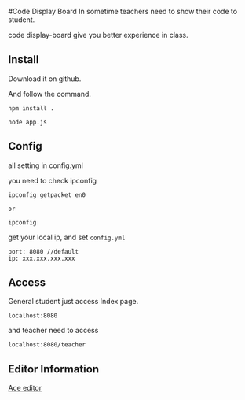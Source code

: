 #Code Display Board
In sometime teachers need to show their code to student.

code display-board give you better experience in class.

## Install

Download it on github.

And follow the command.

```
npm install .

node app.js
```

## Config
all setting in config.yml

you need to check ipconfig

```
ipconfig getpacket en0

or

ipconfig
```

get your local ip, and set `config.yml`

```
port: 8080 //default
ip: xxx.xxx.xxx.xxx
```

## Access
General student just access Index page.
```
localhost:8080
```

and teacher need to access

```
localhost:8080/teacher
```

## Editor Information
[Ace editor](https://ace.c9.io/)
